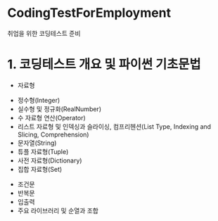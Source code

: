 # CodingTestForEmployment
취업을 위한 코딩테스트 준비

# 1. 코딩테스트 개요 및 파이썬 기초문법
 - 자료형
  * 정수형(Integer)
  * 실수형 및 정규화(RealNumber)
  * 수 자료형 연산(Operator)
  * 리스트 자료형 및 인덱싱과 슬라이싱, 컴프리헨션(List Type, Indexing and Slicing, Comprehension)
  * 문자열(String)
  * 튜플 자료형(Tuple)
  * 사전 자료형(Dictionary)
  * 집합 자료형(Set)
 - 조건문
 - 반복문
 - 입출력
 - 주요 라이브러리 및 순열과 조합
